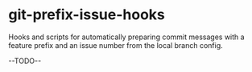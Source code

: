git-prefix-issue-hooks
======================

Hooks and scripts for automatically preparing commit messages with a feature prefix and an issue number from the local branch config.

--TODO--
